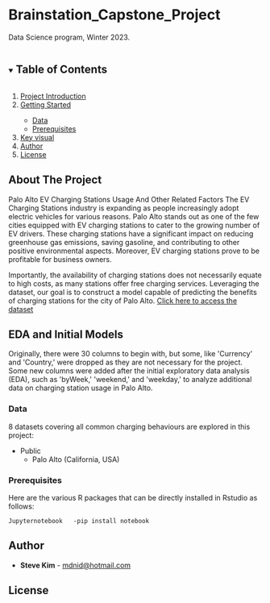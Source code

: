 # Brainstation_Capstone_Project
Data Science program, Winter 2023.  


<!-- TABLE OF CONTENTS -->
<details open="open">
  <summary><h2 style="display: inline-block">Table of Contents</h2></summary>
  <ol>
    <li><a href="#about-the-project">Project Introduction</a></li>
	<li><a href="#getting-started">Getting Started</a></li>
	<ul>
	<li><a href="#data">Data</a></li>
	<li><a href="#prerequisites">Prerequisites</a></li>
	</ul>
    <li><a href="#key-visual">Key visual</a></li>    
    <li><a href="#author">Author</a></li>
    <li><a href="#license">License</a></li>
  </ol>
</details>

## About The Project

Palo Alto EV Charging Stations Usage And Other Related Factors
The EV Charging Stations industry is expanding as people increasingly adopt electric vehicles for various reasons. Palo Alto stands out as one of the few cities equipped with EV charging stations to cater to the growing number of EV drivers. These charging stations have a significant impact on reducing greenhouse gas emissions, saving gasoline, and contributing to other positive environmental aspects. Moreover, EV charging stations prove to be profitable for business owners.

Importantly, the availability of charging stations does not necessarily equate to high costs, as many stations offer free charging services. Leveraging the dataset, our goal is to construct a model capable of predicting the benefits of charging stations for the city of Palo Alto.
<a href='https://www.kaggle.com/code/prasaddevh/eda-evchargingpaloaltoca'>Click here to access the dataset</a>

## EDA and Initial Models

Originally, there were 30 columns to begin with, but some, like 'Currency' and 'Country,' were dropped as they are not necessary for the project. Some new columns were added after the initial exploratory data analysis (EDA), such as 'byWeek,' 'weekend,' and 'weekday,' to analyze additional data on charging station usage in Palo Alto.


### Data

8 datasets covering all common charging behaviours are explored in this project:
* Public
	* Palo Alto (California, USA)



### Prerequisites

Here are the various R packages that can be directly installed in Rstudio as follows:

```
Jupyternotebook   -pip install notebook
````



## Author
* **Steve Kim** - mdnid@hotmail.com

## License
